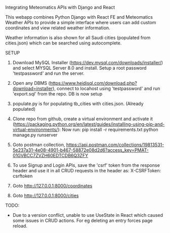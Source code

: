 Integrating Meteomatics APIs with Django and React

This webapp combines Python Django with React FE and Meteomatics Weather APIs to provide a simple interface where users can add custom coordinates and view related weather information. 

Weather information is also shown for all Saudi cities (populated from cities.json) which can be searched using autocomplete. 

SETUP 
1.    Download MySQL Installer (https://dev.mysql.com/downloads/installer/) and select MYSQL Server 8.0 and install. Setup a root password 'testpassword' and run the server.
   
2. Open any DBMS (https://www.heidisql.com/download.php?download=installer), connect to locahost using 'testpassword' and run 'export.sql' from the repo. DB is now setup
   
3. populate.py is for populating tb_cities with cities.json. (Already populated)

4. Clone repo from github, create a virtual environment and activate it (https://packaging.python.org/en/latest/guides/installing-using-pip-and-virtual-environments/):
Now run:
	pip install -r requirements.txt
	python manage.py runserver

5. Goto postman collection, https://api.postman.com/collections/19813531-5e237a31-4e08-4901-b467-58872e08d2d6?access_key=PMAT-01GVBCC7ZVZH60EDTCDB6Q3ZFY

6. To use Signup and Login APIs, save the 'csrf' token from the response header and use it in all CRUD requests in the header as:
   X-CSRFToken: csrftoken
   
7. Goto http://127.0.0.1:8000/coordinates

8. Goto http://127.0.0.1:8000/cities


TODO:

- Due to a version conflict, unable to use UseState in React which caused some issues in CRUD actions. For eg deleting an entry forces page reload.
